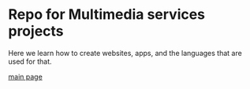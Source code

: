 # Repo for Multimedia services projects

Here we learn how to create websites, apps, and the languages that are used for that.

[main page](https://helbis.github.io/Multimedia/)
